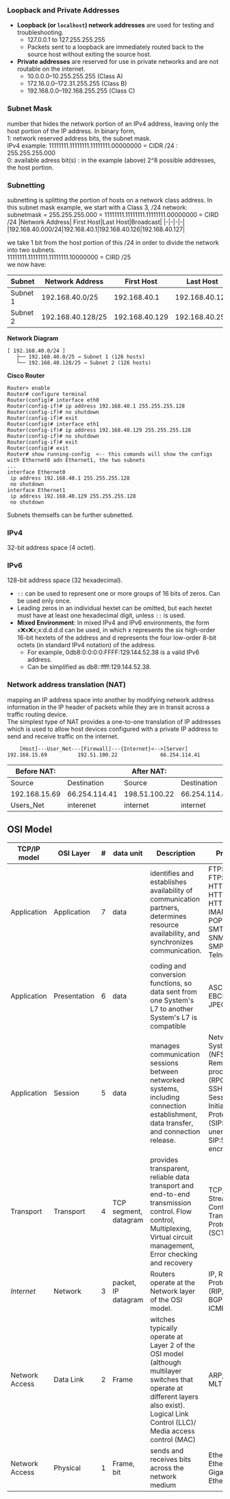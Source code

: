 ### Loopback and Private Addresses
- **Loopback (or `localhost`) network addresses** are used for testing and troubleshooting.
    - 127.0.0.1 to 127.255.255.255
    - Packets sent to a loopback are immediately routed back to the source host without exiting the source host.
- **Private addresses** are reserved for use in private networks and are not routable on the internet.
    - 10.0.0.0–10.255.255.255 (Class A)
    - 172.16.0.0–172.31.255.255 (Class B)
    - 192.168.0.0–192.168.255.255 (Class C)

### Subnet Mask
number that hides the network portion of an IPv4 address, leaving only the host portion of the IP address.
In binary form, \
1: network reserved address bits, the subnet mask. \
IPv4 example: 11111111.11111111.11111111.00000000 = CIDR /24 : 255.255.255.000 \
0: available adress bit(s) : in the example (above) 2^8 possible addresses, the host portion.

### Subnetting
subnetting is splitting the portion of hosts on a network class address.
In this subnet mask example, we start with a Class 3, /24 network: \
subnetmask = 255.255.255.000 = 11111111.11111111.11111111.00000000 = CIRD /24
|Network Address| First Host|Last Host|Broadcast|
|-|-|-|-|
|192.168.40.000/24|192.168.40.1|192.168.40.126|192.168.40.127|

we take 1 bit from the host portion of this /24 in order to divide the network into two subnets. \
11111111.11111111.11111111.10000000 = CIRD /25 \
we now have:

|Subnet|Network Address| First Host|Last Host|Broadcast|
|-|-|-|-|-|
|Subnet 1|192.168.40.0/25|192.168.40.1|192.168.40.126|192.168.40.127|
|Subnet 2|192.168.40.128/25|192.168.40.129|192.168.40.254|192.168.40.255|

**Network Diagram**
```
[ 192.168.40.0/24 ]  
   ├── 192.168.40.0/25 → Subnet 1 (126 hosts)  
   └── 192.168.40.128/25 → Subnet 2 (126 hosts)
```

**Cisco Router**
```
Router> enable
Router# configure terminal
Router(config)# interface eth0
Router(config-if)# ip address 192.168.40.1 255.255.255.128
Router(config-if)# no shutdown
Router(config-if)# exit
Router(config)# interface eth1
Router(config-if)# ip address 192.168.40.129 255.255.255.128
Router(config-if)# no shutdown
Router(config-if)# exit
Router(config)# exit
Router# show running-config  <-- this comands will show the configs with Ethernet0 adn Ethernet1, the two subnets
...
interface Ethernet0
 ip address 192.168.40.1 255.255.255.128
 no shutdown
interface Ethernet1
 ip address 192.168.40.129 255.255.255.128
 no shutdown
```
Subnets themselfs can be further subnetted.




### IPv4
32-bit address space (4 octet).
### IPv6
128-bit address space (32 hexadecimal).
- `::` can be used to represent one or more groups of 16 bits of zeros. Can be used only once.
- Leading zeros in an individual hextet can be omitted, but each hextet must have at least one hexadecimal digit, unless `::` is used.
- **Mixed Environment**: In mixed IPv4 and IPv6 environments, the form x:x:x:x:x;x:d.d.d.d can be used, in which x represents the six high-order 16-bit hextets of the address and d represents the four low-order 8-bit octets (in standard IPv4 notation) of the address.
    - For example, 0db8:0:0:0:0:FFFF:129.144.52.38 is a valid IPv6 address.
    - Can be simplified as db8::ffff:129.144.52.38.

### Network address translation (NAT)
mapping an IP address space into another by modifying network address information in the IP header of packets while they are in transit across a traffic routing device. \
The simplest type of NAT provides a one-to-one translation of IP addresses which is used to allow host devices configured with a private IP address to send and receive traffic on the internet.
```
    [Host]---User_Net---[Firewall]---{Internet}<-->[Server]
192.168.15.69          192.51.100.22              66.254.114.41
```
|Before NAT:| | After NAT:| |
|-|-|-|-|	
|Source |	Destination	| Source |	Destination|
|192.168.15.69|	66.254.114.41| 198.51.100.22	|66.254.114.41|
|Users_Net|	interenet	|internet|	internet|

## OSI Model
|TCP/IP model| OSI Layer | #| data unit | Description | Protocols |
|-|-------|---|-|-|-|
|Application| Application   | 7 | data| identifies and establishes availability of communication partners, determines resource availability, and synchronizes communication. | FTP:20, FTP:21, HTTP:80, HTTPS:443, HTTPS:8443), IMAP:143, POP3:110, SMTP:25, SNMP:161, SMP:162, Telnet:23 |
|Application| Presentation  | 6 | data |coding and conversion functions, so data sent from one System's L7 to another System's L7 is compatible | ASCII, EBCDIC, GIF, JPEG, MPEG |
|Application| Session       | 5 | data | manages communication sessions between networked systems, including connection establishment, data transfer, and connection release. |Network File System (NFS:2049), Remote procedure call (RPC), SSH:22, Session Initiation Protocol (SIP:5060 unencrypted, SIP:5061 encrypted) |
|Transport | Transport     | 4 | TCP segment, datagram |provides transparent, reliable data transport and end-to-end transmission control. Flow control, Multiplexing, Virtual circuit management, Error checking and recovery | TCP, UDP, Stream Control Transmission Protocol (SCTP)   |
|*Internet*| Network       | 3 | packet, IP datagram | Routers operate at the Network layer of the OSI model. | IP, Routing Protocols (RIP, OSPF, BGP, EIGRP), ICMP |
|Network Access| Data Link     | 2 | Frame |witches typically operate at Layer 2 of the OSI model (although multilayer switches that operate at different layers also exist).  Logical Link Control (LLC)/ Media access control (MAC) | ARP, PPP, MLT|
|Network Access| Physical      | 1 | Frame, bit | sends and receives bits across the network medium | Ethernet, Fast Ethernet, Gigabit Ethernet, WiFi |
